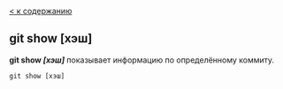 [< к содержанию](./readme.md) 
## git show [хэш]

**git show *[хэш]*** показывает информацию по определённому коммиту.
```-bash
git show [хэш]
```